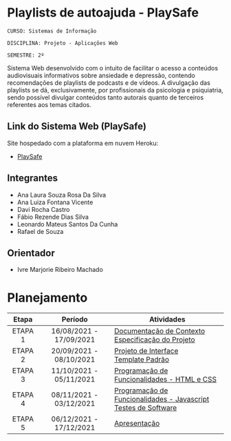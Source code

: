 # Playlists de autoajuda - PlaySafe

`CURSO: Sistemas de Informação`

`DISCIPLINA: Projeto - Aplicações Web`

`SEMESTRE: 2º`

Sistema Web desenvolvido com o intuito de facilitar o acesso a conteúdos audiovisuais informativos sobre ansiedade e depressão, contendo recomendações de playlists de podcasts e de vídeos. A divulgação das playlists se dá, exclusivamente, por profissionais da psicologia e psiquiatria, sendo possível divulgar conteúdos tanto autorais quanto de terceiros referentes aos temas citados.

## Link do Sistema Web (PlaySafe)
Site hospedado com a plataforma em nuvem Heroku: 
* [PlaySafe](https://projeto-playlist.herokuapp.com)

## Integrantes

* Ana Laura Souza Rosa Da Silva
* Ana Luiza Fontana Vicente
* Davi Rocha Castro
* Fábio Rezende Dias Silva
* Leonardo Mateus Santos Da Cunha
* Rafael de Souza

## Orientador

* Ivre Marjorie Ribeiro Machado

# Planejamento

| Etapa         | Período                   | Atividades |
|  :----:   |  :----:               | ----------- |
| ETAPA 1       | 16/08/2021 - 17/09/2021   |[Documentação de Contexto](docs/context.md) <br> [Especificação do Projeto](docs/especification.md) |
| ETAPA 2       | 20/09/2021 - 08/10/2021   |[Projeto de Interface](docs/interface.md) <br> [Template Padrão](docs/template.md) |
| ETAPA 3       | 11/10/2021 - 05/11/2021   |[Programação de Funcionalidades - HTML e CSS](docs/development.md) |
| ETAPA 4       | 08/11/2021 - 03/12/2021   |[Programação de Funcionalidades - Javascript](docs/development.md) <br> [Testes de Software ](docs/tests.md) |
| ETAPA 5       | 06/12/2021 - 17/12/2021   | [Apresentação](presentation/README.md) |
